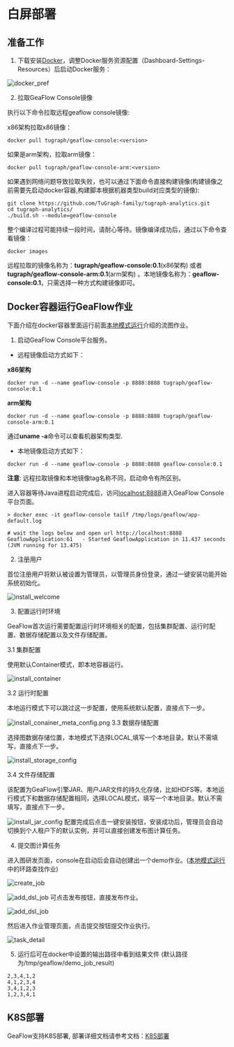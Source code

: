 # 白屏部署

## 准备工作
1. 下载安装[Docker](https://docs.docker.com/engine/install/)，调整Docker服务资源配置（Dashboard-Settings-Resources）后启动Docker服务：

![docker_pref](../../../static/img/console/docker_pref.png)

2. 拉取GeaFlow Console镜像

执行以下命令拉取远程geaflow console镜像:

x86架构拉取x86镜像：
```shell
docker pull tugraph/geaflow-console:<version>
```

如果是arm架构，拉取arm镜像：
```shell
docker pull tugraph/geaflow-console-arm:<version>
```

如果遇到网络问题导致拉取失败，也可以通过下面命令直接构建镜像(构建镜像之前需要先启动docker容器,构建脚本根据机器类型build对应类型的镜像):


```shell
git clone https://github.com/TuGraph-family/tugraph-analytics.git
cd tugraph-analytics/
./build.sh --module=geaflow-console

```


整个编译过程可能持续一段时间，请耐心等待。镜像编译成功后，通过以下命令查看镜像：
```shell
docker images
```
远程拉取的镜像名称为：**tugraph/geaflow-console:0.1**(x86架构) 或者**tugraph/geaflow-console-arm:0.1**(arm架构)
。本地镜像名称为：**geaflow-console:0.1**，只需选择一种方式构建镜像即可。

## Docker容器运行GeaFlow作业
下面介绍在docker容器里面运行前面[本地模式运行](1.quick_start.md)介绍的流图作业。

1. 启动GeaFlow Console平台服务。

* 远程镜像启动方式如下：

**x86架构**
```
docker run -d --name geaflow-console -p 8888:8888 tugraph/geaflow-console:0.1
```

**arm架构**
```
docker run -d --name geaflow-console -p 8888:8888 tugraph/geaflow-console-arm:0.1
```
通过**uname -a**命令可以查看机器架构类型.

* 本地镜像启动方式如下：
```
docker run -d --name geaflow-console -p 8888:8888 geaflow-console:0.1
```
**注意**: 远程拉取镜像和本地镜像tag名称不同，启动命令有所区别。

进入容器等待Java进程启动完成后，访问[localhost:8888](http://localhost:8888)进入GeaFlow Console平台页面。


```shell
> docker exec -it geaflow-console tailf /tmp/logs/geaflow/app-default.log

# wait the logs below and open url http://localhost:8888
GeaflowApplication:61   - Started GeaflowApplication in 11.437 seconds (JVM running for 13.475)
```

2. 注册用户

首位注册用户将默认被设置为管理员，以管理员身份登录，通过一键安装功能开始系统初始化。

![install_welcome](../../../static/img/console/install_welcome.png)


3. 配置运行时环境

GeaFlow首次运行需要配置运行时环境相关的配置，包括集群配置、运行时配置、数据存储配置以及文件存储配置。

3.1 集群配置

使用默认Container模式，即本地容器运行。

![install_container](../../../static/img/console/install_container.png)

3.2 运行时配置

本地运行模式下可以跳过这一步配置，使用系统默认配置，直接点下一步。

![install_conainer_meta_config.png](../../../static/img/console/install_conainer_meta_config.png)
3.3 数据存储配置

选择图数据存储位置，本地模式下选择LOCAL,填写一个本地目录。默认不需填写，直接点下一步。

![install_storage_config](../../../static/img/console/install_storage_config.png)

3.4 文件存储配置

该配置为GeaFlow引擎JAR、用户JAR文件的持久化存储，比如HDFS等。本地运行模式下和数据存储配置相同，选择LOCAL模式，填写一个本地目录。默认不需填写，直接点下一步。

![install_jar_config](../../../static/img/console/install_jar_config.png)
配置完成后点击一键安装按钮，安装成功后，管理员会自动切换到个人租户下的默认实例，并可以直接创建发布图计算任务。

4. 提交图计算任务

进入图研发页面，console在启动后会自动创建出一个demo作业。([本地模式运行](1.quick_start.md)中的环路查找作业)

![create_job](../../../static/img/console/demo_job.png)

![add_dsl_job](../../../static/img/console/demo_job_detail.png)
可点击发布按钮，直接发布作业。

![add_dsl_job](../../../static/img/console/publish_job.png)

然后进入作业管理页面，点击提交按钮提交作业执行。

![task_detail](../../../static/img/console/task_detail.png)

5. 运行后可在docker中设置的输出路径中看到结果文件 (默认路径为/tmp/geaflow/demo_job_result)
```
2,3,4,1,2
4,1,2,3,4
3,4,1,2,3
1,2,3,4,1
```

## K8S部署
GeaFlow支持K8S部署, 部署详细文档请参考文档：[K8S部署](../7.deploy/1.install_guide.md)